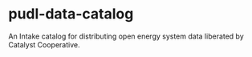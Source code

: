 # pudl-data-catalog
An Intake catalog for distributing open energy system data liberated by Catalyst Cooperative.
